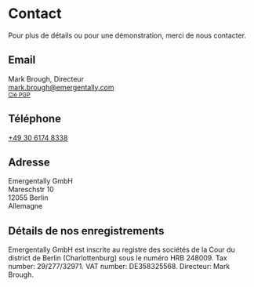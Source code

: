 # Contact

Pour plus de détails ou pour une démonstration, merci de nous contacter.

<e-row>
  <e-col md="6">
    <h2>Email</h2>
    <p>Mark Brough, Directeur<br />
      <a href="mailto:mark.brough@emergentally.com">mark.brough@emergentally.com</a><br />
      <small><a href="https://keys.openpgp.org/search?q=mark.brough@emergentally.com">Clé PGP</a></small>
    </p>
    <h2>Téléphone</h2>
    <p><a href="tel:+493061748338">+49 30 6174 8338</a></p>
  </e-col>
  <e-col md="6">
    <h2>Adresse</h2>
    <p>Emergentally GmbH<br />
      Mareschstr 10<br />
      12055 Berlin<br />
      Allemagne</p>
    </e-col>
</e-row>

## Détails de nos enregistrements

Emergentally GmbH est inscrite au registre des sociétés de la Cour du district de Berlin (Charlottenburg) sous le numéro HRB 248009. Tax number: 29/277/32971. VAT number: DE358325568. Directeur: Mark Brough.